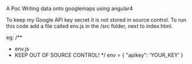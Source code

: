 A Poc Writing data onto googlemaps using angular4

To keep my Google API key secret it is not stored in source control.
To run this code add a file called env.js in the /src folder, next to index.html.

eg:
/**
 * env.js
 * KEEP OUT OF SOURCE CONTROL!
 */
env = {
		"apikey": 'YOUR_KEY'
}

